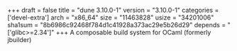 +++
draft = false
title = "dune 3.10.0-1"
version = "3.10.0-1"
categories = ['devel-extra']
arch = "x86_64"
size = "11463828"
usize = "34201006"
sha1sum = "8b6986c92468f784d1c41928a373ac29e5b26d29"
depends = "['glibc>=2.34']"
+++
A composable build system for OCaml (formerly jbuilder)
